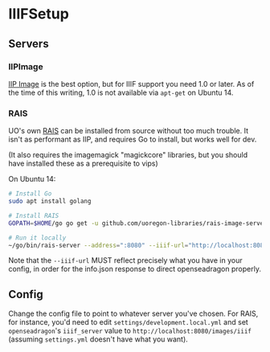 IIIFSetup
=====

Servers
-----

### IIPImage

[IIP Image](http://iipimage.sourceforge.net/documentation/server/) is the best
option, but for IIIF support you need 1.0 or later.  As of the time of this
writing, 1.0 is not available via `apt-get` on Ubuntu 14.

### RAIS

UO's own [RAIS](https://github.com/uoregon-libraries/rais-image-server) can be
installed from source without too much trouble.  It isn't as performant as IIP,
and requires Go to install, but works well for dev.

(It also requires the imagemagick "magickcore" libraries, but you should have
installed these as a prerequisite to vips)

On Ubuntu 14:

```bash
# Install Go
sudo apt install golang

# Install RAIS
GOPATH=$HOME/go go get -u github.com/uoregon-libraries/rais-image-server/cmd/rais-server

# Run it locally
~/go/bin/rais-server --address=":8080" --iiif-url="http://localhost:8080/images/iiif" --tile-path="$(pwd)"
```

Note that the `--iiif-url` MUST reflect precisely what you have in your config,
in order for the info.json response to direct openseadragon properly.

Config
-----

Change the config file to point to whatever server you've chosen.  For RAIS,
for instance, you'd need to edit `settings/development.local.yml` and set
`openseadragon`'s `iiif_server` value to `http://localhost:8080/images/iiif`
(assuming `settings.yml` doesn't have what you want).
